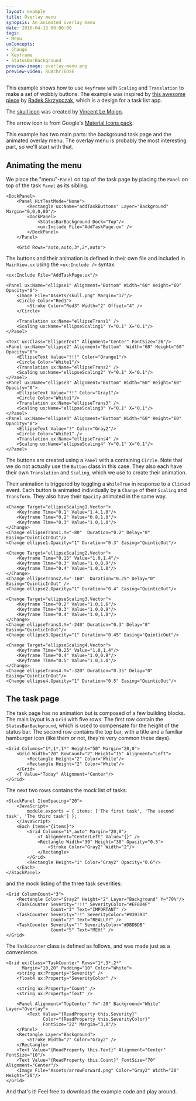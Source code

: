 ```yaml
---
layout: example
title: Overlay menu
synopsis: An animated overlay menu
date: 2016-04-13 00:00:00
tags:
- Menu
uxConcepts:
- Change
- Keyframe
- StatusBarBackground
preview-image: overlay-menu.png
preview-video: RUAchr76OSE
---
```

This example shows how to use `Keyframe` with `Scaling` and `Translation` to make a set of wobbly buttons. The example was inspired by [this awesome piece](https://dribbble.com/shots/2493667-overlay-menu-Add-animation) by [Radek Skrzypczak](https://dribbble.com/Radziu), which is a design for a task list app.

The [skull icon](https://www.iconfinder.com/icons/185091/danger_death_delete_destroy_skull_streamline_icon) was created by [Vincent Le Moign](http://www.webalys.com/).

The arrow icon is from Google's [Material Icons pack](https://design.google.com/icons/).

This example has two main parts: the background task page and the animated overlay menu. The overlay menu is probably the most interesting part, so we'll start with that.

## Animating the menu

We place the "menu"-`Panel` on top of the task page by placing the `Panel` on top of the task `Panel` as its sibling.

<!-- snippet-begin:code/MainView.ux:AddTaskButtonpage -->

```
<DockPanel>
    <Panel HitTestMode="None">
        <Rectangle ux:Name="addTaskButtons" Layer="Background" Margin="0,0,0,80"/>
        <DockPanel>
            <StatusBarBackground Dock="Top"/>
            <ux:Include File="AddTaskPage.ux" />
        </DockPanel>
    </Panel>

    <Grid Rows="auto,auto,3*,2*,auto">
```

<!-- snippet-end -->

The buttons and their animation is defined in their own file and included in `MainView.ux` using the `<ux:Include />` syntax:

```
<ux:Include File="AddTaskPage.ux"/>
```

<!-- snippet-begin:code/AddTaskPage.ux:TheEllipses -->

```
<Panel ux:Name="ellipse1" Alignment="Bottom" Width="60" Height="60" Opacity="0">
    <Image File="Assets/skull.png" Margin="17"/>
    <Circle Color="Red1">
        <Stroke Color="Red3" Width="2" Offset="4" />
    </Circle>

    <Translation ux:Name="ellipseTrans1" />
    <Scaling ux:Name="ellipseScaling1" Y="0.1" X="0.1"/>
</Panel>

<Text ux:Class="EllipseText" Alignment="Center" FontSize="26"/>
<Panel ux:Name="ellipse2" Alignment="Bottom"  Width="60" Height="60" Opacity="0">
    <EllipseText Value="!!!" Color="Orange1"/>
    <Circle Color="White1"/>
    <Translation ux:Name="ellipseTrans2" />
    <Scaling ux:Name="ellipseScaling2" Y="0.1" X="0.1"/>
</Panel>
<Panel ux:Name="ellipse3" Alignment="Bottom" Width="60" Height="60" Opacity="0">
    <EllipseText Value="!!" Color="Gray1"/>
    <Circle Color="White1"/>
    <Translation ux:Name="ellipseTrans3" />
    <Scaling ux:Name="ellipseScaling3" Y="0.1" X="0.1"/>
</Panel>
<Panel ux:Name="ellipse4" Alignment="Bottom" Width="60" Height="60" Opacity="0">
    <EllipseText Value="!" Color="Gray2"/>
    <Circle Color="White1" />
    <Translation ux:Name="ellipseTrans4" />
    <Scaling ux:Name="ellipseScaling4" Y="0.1" X="0.1"/>
</Panel>
```

<!-- snippet-end -->

The buttons are created using a `Panel` with a containing `Circle`. Note that we do not actually use the `Button` class in this case. They also each have their own `Translation` and `Scaling`, which we use to create their animation.

Their animation is triggered by toggling a `WhileTrue` in response to a `Clicked` event. Each button is animated individually by a `Change` of their `Scaling` and `Transform`. They also have their `Opacity` animated in the same way.

<!-- snippet-begin:code/AddTaskPage.ux:TheButtonAnimations -->

```
<Change Target="ellipseScaling1.Vector">
    <Keyframe Time="0.1" Value="1.4,1.0"/>
    <Keyframe Time="0.2" Value="0.8,1.0"/>
    <Keyframe Time="0.3" Value="1.0,1.0"/>
</Change>
<Change ellipseTrans1.Y="-80"  Duration="0.2" Delay="0" Easing="QuinticInOut"/>
<Change ellipse1.Opacity="1" Duration="0.3" Easing="QuinticOut"/>

<Change Target="ellipseScaling2.Vector">
    <Keyframe Time="0.15" Value="1.0,1.4"/>
    <Keyframe Time="0.3" Value="1.0,0.9"/>
    <Keyframe Time="0.4" Value="1.0,1.0"/>
</Change>
<Change ellipseTrans2.Y="-160"  Duration="0.25" Delay="0" Easing="QuinticInOut" />
<Change ellipse2.Opacity="1" Duration="0.4" Easing="QuinticOut"/>

<Change Target="ellipseScaling3.Vector">
    <Keyframe Time="0.2" Value="1.0,1.6"/>
    <Keyframe Time="0.3" Value="1.0,0.9"/>
    <Keyframe Time="0.4" Value="1.0,1.0"/>
</Change>
<Change ellipseTrans3.Y="-240" Duration="0.3" Delay="0" Easing="QuinticInOut"/>
<Change ellipse3.Opacity="1" Duration="0.45" Easing="QuinticOut"/>

<Change Target="ellipseScaling4.Vector">
    <Keyframe Time="0.25" Value="1.0,1.4"/>
    <Keyframe Time="0.4" Value="1.0,0.9"/>
    <Keyframe Time="0.5" Value="1.0,1.0"/>
</Change>
<Change ellipseTrans4.Y="-320" Duration="0.35" Delay="0" Easing="QuinticInOut"/>
<Change ellipse4.Opacity="1" Duration="0.5" Easing="QuinticOut"/>
```

<!-- snippet-end -->

## The task page

The task page has no animation but is composed of a few building blocks. The main layout is a `Grid` with five rows. The first row contain the `StatusBarBackground`, which is used to compensate for the height of the status bar. The second row contains the top bar, with a title and a familiar hamburger icon (like them or not, they're very common these days).

<!-- snippet-begin:code/MainView.ux:TopBar -->

```
<Grid Columns="1*,1*,1*" Height="50" Margin="20,0">
    <Grid Width="20" RowCount="2" Height="15" Alignment="Left">
        <Rectangle Height="2" Color="White"/>
        <Rectangle Height="2" Color="White"/>
    </Grid>
    <T Value="Today" Alignment="Center"/>
</Grid>
```

<!-- snippet-end -->

The next two rows contains the mock list of tasks:

<!-- snippet-begin:code/MainView.ux:TheTaskList -->

```
<StackPanel ItemSpacing="20">
    <JavaScript>
        module.exports = { items: ['The first task', 'The second task', 'The third task'] };
    </JavaScript>
    <Each Items="{items}">
        <Grid Columns="1*,auto" Margin="20,0">
            <T Alignment="CenterLeft" Value="{}" />
            <Rectangle Width="30" Height="30" Opacity="0.5">
                <Stroke Color="Gray2" Width="2"/>
            </Rectangle>
        </Grid>
        <Rectangle Height="1" Color="Gray2" Opacity="0.6"/>
    </Each>
</StackPanel>
```

<!-- snippet-end -->

and the mock listing of the three task severities:

<!-- snippet-begin:code/MainView.ux:TaskCounterItems -->

```
<Grid ColumnCount="3">
    <Rectangle Color="Gray2" Height="2" Layer="Background" Y="70%"/>
    <TaskCounter Severity="!!!" SeverityColor="#EF804F"
                 Count="3" Text="IMPORTANT" />
    <TaskCounter Severity="!!" SeverityColor="#939393"
                 Count="2" Text="REALLY?" />
    <TaskCounter Severity="!" SeverityColor="#DBDBDB"
                 Count="5" Text="MEH!" />
</Grid>
```

<!-- snippet-end -->

The `TaskCounter` class is defined as follows, and was made just as a convenience.

<!-- snippet-begin:code/TaskCounter.ux:TaskCounterClass -->

```
<Grid ux:Class="TaskCounter" Rows="1*,3*,2*"
      Margin="10,20" Padding="10" Color="White">
    <string ux:Property="Severity" />
    <float4 ux:Property="SeverityColor" />

    <string ux:Property="Count" />
    <string ux:Property="Text" />

    <Panel Alignment="TopCenter" Y="-20" Background="White" Layer="Overlay">
        <Text Value="{ReadProperty this.Severity}"
              Color="{ReadProperty this.SeverityColor}"
              FontSize="22" Margin="3,0"/>
    </Panel>
    <Rectangle Layer="Background">
        <Stroke Width="2" Color="Gray2" />
    </Rectangle>
    <Text Value="{ReadProperty this.Text}" Alignment="Center" FontSize="10"/>
    <Text Value="{ReadProperty this.Count}" FontSize="70" Alignment="Center"/>
    <Image File="Assets/arrowForward.png" Color="Gray2" Width="20" Height="20"/>
</Grid>
```

<!-- snippet-end -->

And that's it! Feel free to download the example code and play around.
